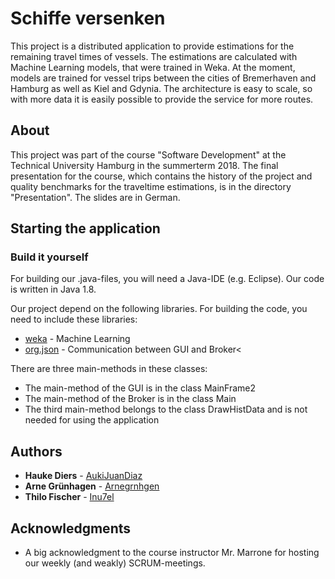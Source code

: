 # Schiffe versenken 

This project is a distributed application to provide estimations for the remaining travel times of vessels.
The estimations are calculated with Machine Learning models, that were trained in Weka.
At the moment, models are trained for vessel trips between the cities of Bremerhaven and Hamburg as well as Kiel and Gdynia.
The architecture is easy to scale, so with more data it is easily possible to provide the service for more routes.

## About

This project was part of the course "Software Development" at the Technical University Hamburg in the summerterm 2018. 
The final presentation for the course, which contains the history of the project and quality benchmarks for the traveltime estimations, is in the directory "Presentation". The slides are in German. 


## Starting the application

### Build it yourself

For building our .java-files, you will need a Java-IDE (e.g. Eclipse). Our code is written in Java 1.8.

Our project depend on the following libraries. For building the code, you need to include these libraries:

* [weka](https://www.cs.waikato.ac.nz/ml/weka/) - Machine Learning
* [org.json](https://mvnrepository.com/artifact/org.json/json) - Communication between GUI and Broker<

There are three main-methods in these classes:

* The main-method of the GUI is in the class MainFrame2
* The main-method of the Broker is in the class Main
* The third main-method belongs to the class DrawHistData and is not needed for using the application

## Authors

* **Hauke Diers** - [AukiJuanDiaz](https://github.com/AukiJuanDiaz)
* **Arne Grünhagen** - [Arnegrnhgen](https://github.com/Arnegrnhgen)
* **Thilo Fischer** - [Inu7el](https://github.com/Inu7el)


## Acknowledgments

* A big acknowledgment to the course instructor Mr. Marrone for hosting our weekly (and weakly) SCRUM-meetings. 
